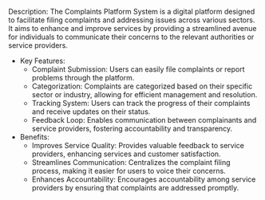 Description: The Complaints Platform System is a digital platform designed to facilitate filing complaints and addressing issues across various sectors. It aims to enhance and improve services by providing a streamlined avenue for individuals to communicate their concerns to the relevant authorities or service providers.
   - Key Features:
     - Complaint Submission: Users can easily file complaints or report problems through the platform.
     - Categorization: Complaints are categorized based on their specific sector or industry, allowing for efficient management and resolution.
     - Tracking System: Users can track the progress of their complaints and receive updates on their status.
     - Feedback Loop: Enables communication between complainants and service providers, fostering accountability and transparency.
   - Benefits:
     - Improves Service Quality: Provides valuable feedback to service providers, enhancing services and customer satisfaction.
     - Streamlines Communication: Centralizes the complaint filing process, making it easier for users to voice their concerns.
     - Enhances Accountability: Encourages accountability among service providers by ensuring that complaints are addressed promptly.
